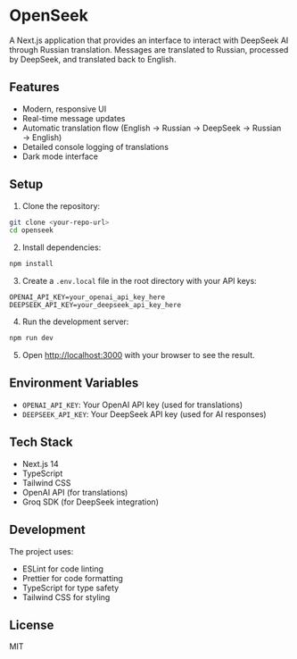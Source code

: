 # OpenSeek

A Next.js application that provides an interface to interact with DeepSeek AI through Russian translation. Messages are translated to Russian, processed by DeepSeek, and translated back to English.

## Features

- Modern, responsive UI
- Real-time message updates
- Automatic translation flow (English → Russian → DeepSeek → Russian → English)
- Detailed console logging of translations
- Dark mode interface

## Setup

1. Clone the repository:
```bash
git clone <your-repo-url>
cd openseek
```

2. Install dependencies:
```bash
npm install
```

3. Create a `.env.local` file in the root directory with your API keys:
```env
OPENAI_API_KEY=your_openai_api_key_here
DEEPSEEK_API_KEY=your_deepseek_api_key_here
```

4. Run the development server:
```bash
npm run dev
```

5. Open [http://localhost:3000](http://localhost:3000) with your browser to see the result.

## Environment Variables

- `OPENAI_API_KEY`: Your OpenAI API key (used for translations)
- `DEEPSEEK_API_KEY`: Your DeepSeek API key (used for AI responses)

## Tech Stack

- Next.js 14
- TypeScript
- Tailwind CSS
- OpenAI API (for translations)
- Groq SDK (for DeepSeek integration)

## Development

The project uses:
- ESLint for code linting
- Prettier for code formatting
- TypeScript for type safety
- Tailwind CSS for styling

## License

MIT 